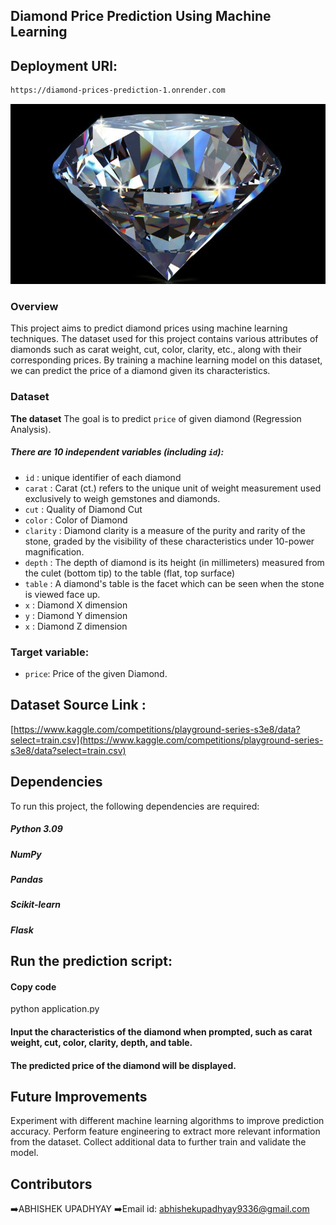 ## Diamond Price Prediction Using Machine Learning

## Deployment URl:
```bash
https://diamond-prices-prediction-1.onrender.com
```
![alt text](1_ymcJr7642AWR-2-8jmeNuQ.jpg)
### Overview
This project aims to predict diamond prices using machine learning techniques. The dataset used for this project contains various attributes of diamonds such as carat weight, cut, color, clarity, etc., along with their corresponding prices. By training a machine learning model on this dataset, we can predict the price of a diamond given its characteristics.

### Dataset
**The dataset** The goal is to predict `price` of given diamond (Regression Analysis).

##### There are 10 independent variables (including `id`):

* `id` : unique identifier of each diamond
* `carat` : Carat (ct.) refers to the unique unit of weight measurement used exclusively to weigh gemstones and diamonds.
* `cut` : Quality of Diamond Cut
* `color` : Color of Diamond
* `clarity` : Diamond clarity is a measure of the purity and rarity of the stone, graded by the visibility of these characteristics under 10-power magnification.
* `depth` : The depth of diamond is its height (in millimeters) measured from the culet (bottom tip) to the table (flat, top surface)
* `table` : A diamond's table is the facet which can be seen when the stone is viewed face up.
* `x` : Diamond X dimension
* `y` : Diamond Y dimension
* `x` : Diamond Z dimension

### Target variable:
* `price`: Price of the given Diamond.

## Dataset Source Link :
[https://www.kaggle.com/competitions/playground-series-s3e8/data?select=train.csv](https://www.kaggle.com/competitions/playground-series-s3e8/data?select=train.csv)




## Dependencies
To run this project, the following dependencies are required:

##### Python 3.09
##### NumPy
##### Pandas
##### Scikit-learn
##### Flask


## Run the prediction script:
#### Copy code
python application.py
#### Input the characteristics of the diamond when prompted, such as carat weight, cut, color, clarity, depth, and table.
#### The predicted price of the diamond will be displayed.


## Future Improvements
Experiment with different machine learning algorithms to improve prediction accuracy.
Perform feature engineering to extract more relevant information from the dataset.
Collect additional data to further train and validate the model.

## Contributors
➡️ABHISHEK UPADHYAY
➡️Email id: abhishekupadhyay9336@gmail.com
